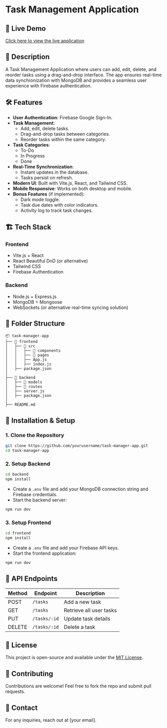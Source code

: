 # Task Management Application

## 🚀 Live Demo
[Click here to view the live application](https://simple-to-do-f9f85.web.app/)

## 📌 Description
A Task Management Application where users can add, edit, delete, and reorder tasks using a drag-and-drop interface. The app ensures real-time data synchronization with MongoDB and provides a seamless user experience with Firebase authentication.

## 🛠 Features
- **User Authentication**: Firebase Google Sign-In.
- **Task Management**:
  - Add, edit, delete tasks.
  - Drag-and-drop tasks between categories.
  - Reorder tasks within the same category.
- **Task Categories**:
  - To-Do
  - In Progress
  - Done
- **Real-Time Synchronization**:
  - Instant updates in the database.
  - Tasks persist on refresh.
- **Modern UI**: Built with Vite.js, React, and Tailwind CSS.
- **Mobile Responsive**: Works on both desktop and mobile.
- **Bonus Features** (if implemented):
  - Dark mode toggle.
  - Task due dates with color indicators.
  - Activity log to track task changes.

## 🏗 Tech Stack
### **Frontend**
- Vite.js + React
- React Beautiful DnD (or alternative)
- Tailwind CSS
- Firebase Authentication

### **Backend**
- Node.js + Express.js
- MongoDB + Mongoose
- WebSockets (or alternative real-time syncing solution)

## 📂 Folder Structure
```
📦 task-manager-app
├── 📁 frontend
│   ├── 📁 src
│   │   ├── 📁 components
│   │   ├── 📁 pages
│   │   ├── App.js
│   │   ├── index.js
│   ├── package.json
│
├── 📁 backend
│   ├── 📁 models
│   ├── 📁 routes
│   ├── server.js
│   ├── package.json
│
├── README.md
```

## 🔧 Installation & Setup
### **1. Clone the Repository**
```sh
git clone https://github.com/yourusername/task-manager-app.git
cd task-manager-app
```

### **2. Setup Backend**
```sh
cd backend
npm install
```
- Create a `.env` file and add your MongoDB connection string and Firebase credentials.
- Start the backend server:
```sh
npm run dev
```

### **3. Setup Frontend**
```sh
cd frontend
npm install
```
- Create a `.env` file and add your Firebase API keys.
- Start the frontend application:
```sh
npm run dev
```

## 📌 API Endpoints
| Method | Endpoint         | Description                     |
|--------|-----------------|---------------------------------|
| POST   | `/tasks`        | Add a new task                 |
| GET    | `/tasks`        | Retrieve all user tasks        |
| PUT    | `/tasks/:id`    | Update task details            |
| DELETE | `/tasks/:id`    | Delete a task                  |

## 📜 License
This project is open-source and available under the [MIT License](LICENSE).

## 🤝 Contributing
Contributions are welcome! Feel free to fork the repo and submit pull requests.

## 📧 Contact
For any inquiries, reach out at [your email].


